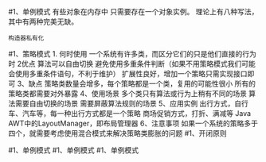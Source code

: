 #1、单例模式
    有些对象在内存中 只需要存在一个对象实例。
    理论上有八种写法，其中有两种完美无缺。
    
    构造器私有化
    
#1、策略模式
     1. 何时使用
        一个系统有许多类，而区分它们的只是他们直接的行为时
     2优点
        算法可以自由切换
        避免使用多重条件判断（如果不用策略模式我们可能会使用多重条件语句，不利于维护）
        扩展性良好，增加一个策略只需实现接口即可
     3、缺点
        策略类数量会增多，每个策略都是一个类，复用的可能性很小
        所有的策略类都需要对外暴露
     4、使用场景
        多个类只有算法或行为上稍有不同的场景
        算法需要自由切换的场景
        需要屏蔽算法规则的场景
     5、应用实例
        出行方式，自行车、汽车等，每一种出行方式都是一个策略
        商场促销方式，打折、满减等
        Java AWT中的LayoutManager，即布局管理器
     6、注意事项
        如果一个系统的策略多于四个，就需要考虑使用混合模式来解决策略类膨胀的问题
#1、开闭原则
    
#1、单例模式
#1、单例模式
#1、单例模式
